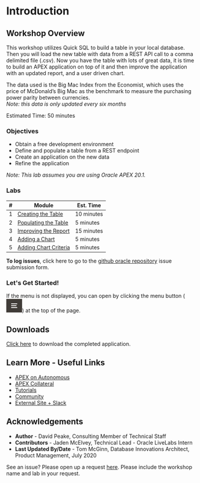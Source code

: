 # Introduction

## Workshop Overview
This workshop utilizes Quick SQL to build a table in your local database. Then you will load the new table with data from a REST API call to a comma delimited file (.csv). Now you have the table with lots of great data, it is time to build an APEX application on top of it and then improve the application with an updated report, and a user driven chart.

The data used is the Big Mac Index from the Economist, which uses the price of McDonald’s Big Mac as the benchmark to measure the purchasing power parity between currencies.   
*Note: this data is only updated every six months*

Estimated Time: 50 minutes

### Objectives

* Obtain a free development environment
* Define and populate a table from a REST endpoint
* Create an application on the new data
* Refine the application

*Note: This lab assumes you are using Oracle APEX 20.1.*

### Labs

| # | Module | Est. Time |
| --- | --- | --- |
| 1 | [Creating the Table](?lab=lab-1-creating-table) | 10 minutes |
| 2 | [Populating the Table](?lab=lab-2-populating-table) | 5 minutes |
| 3 | [Improving the Report](?lab=lab-3-improving-report) | 15 minutes |
| 4 | [Adding a Chart](?lab=lab-4-adding-chart) | 5 minutes |
| 5 | [Adding Chart Criteria](?lab=lab-5-adding-chart-criteria) | 5 minutes |

**To log issues**, click here to go to the [github oracle repository](https://github.com/oracle/learning-library/issues/new) issue submission form.

### **Let's Get Started!**

If the menu is not displayed, you can open by clicking the menu button (![Menu icon](./images/menu-button.png)) at the top of the page.

## Downloads

[Click here](files/remotedatasource-app.sql) to download the completed application.

## Learn More - Useful Links

- [APEX on Autonomous](https://apex.oracle.com/autonomous)
- [APEX Collateral](https://apex.oracle.com)
- [Tutorials](https://apex.oracle.com/en/learn/tutorials)
- [Community](https://apex.oracle.com/community)
- [External Site + Slack](http://apex.world)

## **Acknowledgements**

 - **Author** -  David Peake, Consulting Member of Technical Staff
 - **Contributors** - Jaden McElvey, Technical Lead - Oracle LiveLabs Intern
 - **Last Updated By/Date** - Tom McGinn, Database Innovations Architect, Product Management, July 2020

See an issue? Please open up a request [here](https://github.com/oracle/learning-library/issues). Please include the workshop name and lab in your request.
